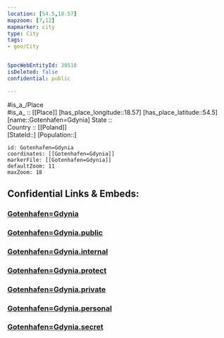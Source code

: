 ```yaml
---
location: [54.5,18.57] 
mapzoom: [7,12] 
mapmarker: city 
type: City
tags:
- geo/City


SpocWebEntityId: 30518
isDeleted: false
confidential: public

---
```

#is_a_/Place  
#is_a_ :: [[Place]] 
[has_place_longitude::18.57] 
[has_place_latitude::54.5] 
[name::Gotenhafen=Gdynia] 
State ::  
Country :: [[Poland]]  
[StateId::] 
[Population::] 



```leaflet
id: Gotenhafen=Gdynia
coordinates: [[Gotenhafen=Gdynia]] 
markerFile: [[Gotenhafen=Gdynia]] 
defaultZoom: 11 
maxZoom: 18
```


## Confidential Links & Embeds: 

### [Gotenhafen=Gdynia](/_Standards/Earth/Continent/Europe/Europe~East/Poland/City/Gotenhafen=Gdynia.md) 

### [Gotenhafen=Gdynia.public](/_public/Earth/Continent/Europe/Europe~East/Poland/City/Gotenhafen=Gdynia.public.md) 

### [Gotenhafen=Gdynia.internal](/_internal/Earth/Continent/Europe/Europe~East/Poland/City/Gotenhafen=Gdynia.internal.md) 

### [Gotenhafen=Gdynia.protect](/_protect/Earth/Continent/Europe/Europe~East/Poland/City/Gotenhafen=Gdynia.protect.md) 

### [Gotenhafen=Gdynia.private](/_private/Earth/Continent/Europe/Europe~East/Poland/City/Gotenhafen=Gdynia.private.md) 

### [Gotenhafen=Gdynia.personal](/_personal/Earth/Continent/Europe/Europe~East/Poland/City/Gotenhafen=Gdynia.personal.md) 

### [Gotenhafen=Gdynia.secret](/_secret/Earth/Continent/Europe/Europe~East/Poland/City/Gotenhafen=Gdynia.secret.md)

